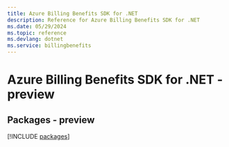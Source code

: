 ```yaml
---
title: Azure Billing Benefits SDK for .NET
description: Reference for Azure Billing Benefits SDK for .NET
ms.date: 05/29/2024
ms.topic: reference
ms.devlang: dotnet
ms.service: billingbenefits
---
```

# Azure Billing Benefits SDK for .NET - preview
## Packages - preview
[!INCLUDE [packages](billing-benefits-index.md)]